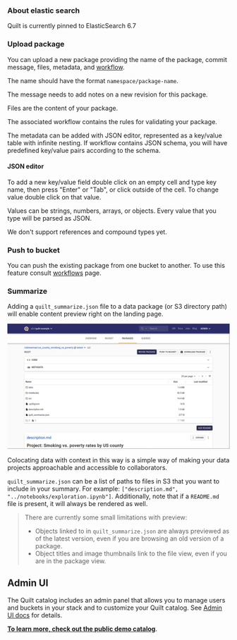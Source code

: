 <!-- markdownlint-disable -->

### About elastic search

Quilt is currently pinned to ElasticSearch 6.7
### Upload package

You can upload a new package providing the name of the package, commit message, files, metadata, and [workflow](../advanced-features/workflows.md).

The name should have the format `namespace/package-name`.

The message needs to add notes on a new revision for this package.

Files are the content of your package.

The associated workflow contains the rules for validating your package.

The metadata can be added with JSON editor, represented as a key/value table with infinite nesting. If workflow contains JSON schema, you will have predefined key/value pairs according to the schema.

#### JSON editor

To add a new key/value field double click on an empty cell and type key name, then press "Enter" or "Tab", or click outside of the cell. To change value double click on that value.

Values can be strings, numbers, arrays, or objects. Every value that you type will be parsed as JSON.

We don't support references and compound types yet.

### Push to bucket

You can push the existing package from one bucket to another. To use this feature consult [workflows](../advanced-features/workflows.md) page.

### Summarize

Adding a `quilt_summarize.json` file to a data package (or S3 directory path) will enable content preview right on the landing page.

![](../imgs/catalog_package_landing_page.png)

Colocating data with context in this way is a simple way of making your data projects approachable and accessible to collaborators.

`quilt_summarize.json` can be a list of paths to files in S3 that you want to include in your summary. For example: `["description.md", "../notebooks/exploration.ipynb"]`. Additionally, note that if a `README.md` file is present, it will always be rendered as well.

> There are currently some small limitations with preview:
>
> * Objects linked to in `quilt_summarize.json` are always previewed as of the latest version, even if you are browsing an old version of a package.
> * Object titles and image thumbnails link to the file view, even if you are in the package view.

## Admin UI

The Quilt catalog includes an admin panel that allows you to manage users and buckets in your stack and to customize your Quilt catalog.
See [Admin UI docs](../Catalog/Admin.md) for details.


**[To learn more, check out the public demo catalog](https://open.quiltdata.com/b/quilt-example)**.
